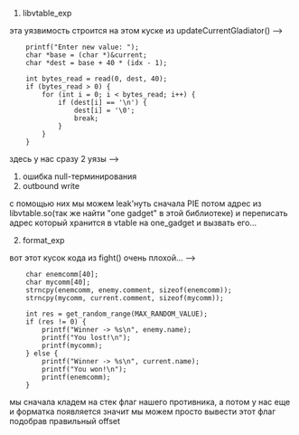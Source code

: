 1. libvtable_exp

эта уязвимость строится на этом куске из updateCurrentGladiator() -->
```
    printf("Enter new value: ");    
    char *base = (char *)&current;
    char *dest = base + 40 * (idx - 1);
    
    int bytes_read = read(0, dest, 40);
    if (bytes_read > 0) {
        for (int i = 0; i < bytes_read; i++) {
            if (dest[i] == '\n') {
                dest[i] = '\0';
                break;
            }
        }
    }
```
здесь у нас сразу 2 уязы --> 
1) ошибка null-терминирования
2) outbound write

с помощью них мы можем leak'нуть сначала PIE потом адрес из libvtable.so(так же найти "one gadget" в этой библиотеке) и переписать адрес который хранится в vtable на one_gadget и вызвать его...

2. format_exp

вот этот кусок кода из fight() очень плохой... -->
```
    char enemcomm[40];
    char mycomm[40];
    strncpy(enemcomm, enemy.comment, sizeof(enemcomm));
    strncpy(mycomm, current.comment, sizeof(mycomm));

    int res = get_random_range(MAX_RANDOM_VALUE);
    if (res != 0) {
        printf("Winner -> %s\n", enemy.name);
        printf("You lost!\n");
        printf(mycomm);
    } else {
        printf("Winner -> %s\n", current.name);
        printf("You won!\n");
        printf(enemcomm);
    }
```
мы сначала кладем на стек флаг нашего противника, а потом у нас еще и форматка появляется
значит мы можем просто вывести этот флаг подобрав правильный offset